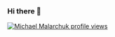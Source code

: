 ### Hi there 👋

[![Michael Malarchuk profile views](https://u8views.com/api/v1/github/profiles/25233032/views/day-week-month-total-count.svg)](https://u8views.com/github/malyar-m)

<!--
**malyar-m/malyar-m** is a ✨ _special_ ✨ repository because its `README.md` (this file) appears on your GitHub profile.

Here are some ideas to get you started:

- 🔭 I’m currently working on ...
- 🌱 I’m currently learning ...
- 👯 I’m looking to collaborate on ...
- 🤔 I’m looking for help with ...
- 💬 Ask me about ...
- 📫 How to reach me: ...
- 😄 Pronouns: ...
- ⚡ Fun fact: ...
-->
 

